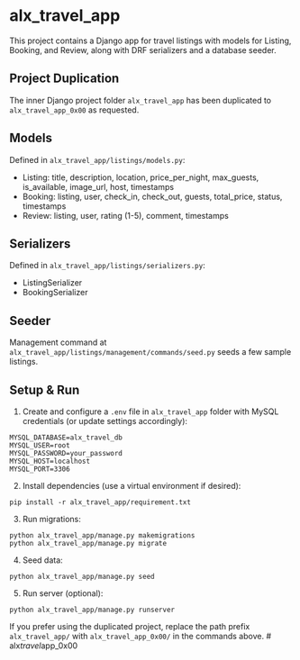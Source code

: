 # alx_travel_app
 
This project contains a Django app for travel listings with models for Listing, Booking, and Review, along with DRF serializers and a database seeder.

## Project Duplication

The inner Django project folder `alx_travel_app` has been duplicated to `alx_travel_app_0x00` as requested.

## Models

Defined in `alx_travel_app/listings/models.py`:

- Listing: title, description, location, price_per_night, max_guests, is_available, image_url, host, timestamps
- Booking: listing, user, check_in, check_out, guests, total_price, status, timestamps
- Review: listing, user, rating (1-5), comment, timestamps

## Serializers

Defined in `alx_travel_app/listings/serializers.py`:

- ListingSerializer
- BookingSerializer

## Seeder

Management command at `alx_travel_app/listings/management/commands/seed.py` seeds a few sample listings.

## Setup & Run

1) Create and configure a `.env` file in `alx_travel_app` folder with MySQL credentials (or update settings accordingly):

```
MYSQL_DATABASE=alx_travel_db
MYSQL_USER=root
MYSQL_PASSWORD=your_password
MYSQL_HOST=localhost
MYSQL_PORT=3306
```

2) Install dependencies (use a virtual environment if desired):

```
pip install -r alx_travel_app/requirement.txt
```

3) Run migrations:

```
python alx_travel_app/manage.py makemigrations
python alx_travel_app/manage.py migrate
```

4) Seed data:

```
python alx_travel_app/manage.py seed
```

5) Run server (optional):

```
python alx_travel_app/manage.py runserver
```

If you prefer using the duplicated project, replace the path prefix `alx_travel_app/` with `alx_travel_app_0x00/` in the commands above.
#   a l x _ t r a v e l _ a p p _ 0 x 0 0 
 
 
